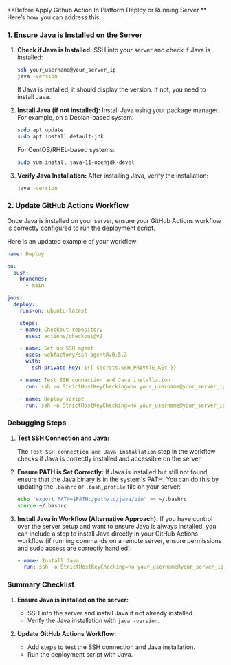 **Before Apply Github Action In Platform Deploy or Running Server
**
Here’s how you can address this:

### 1. Ensure Java is Installed on the Server

1. **Check if Java is Installed:**
   SSH into your server and check if Java is installed:

   ```bash
   ssh your_username@your_server_ip
   java -version
   ```

   If Java is installed, it should display the version. If not, you need to install Java.

2. **Install Java (if not installed):**
   Install Java using your package manager. For example, on a Debian-based system:

   ```bash
   sudo apt update
   sudo apt install default-jdk
   ```

   For CentOS/RHEL-based systems:

   ```bash
   sudo yum install java-11-openjdk-devel
   ```

3. **Verify Java Installation:**
   After installing Java, verify the installation:

   ```bash
   java -version
   ```

### 2. Update GitHub Actions Workflow

Once Java is installed on your server, ensure your GitHub Actions workflow is correctly configured to run the deployment script.

Here is an updated example of your workflow:

```yaml
name: Deploy

on:
  push:
    branches:
      - main

jobs:
  deploy:
    runs-on: ubuntu-latest

    steps:
    - name: Checkout repository
      uses: actions/checkout@v2

    - name: Set up SSH agent
      uses: webfactory/ssh-agent@v0.5.3
      with:
        ssh-private-key: ${{ secrets.SSH_PRIVATE_KEY }}

    - name: Test SSH connection and Java installation
      run: ssh -o StrictHostKeyChecking=no your_username@your_server_ip 'java -version'

    - name: Deploy script
      run: ssh -o StrictHostKeyChecking=no your_username@your_server_ip 'java -jar path/to/your/deploy.xml'
```

### Debugging Steps

1. **Test SSH Connection and Java:**

   The `Test SSH connection and Java installation` step in the workflow checks if Java is correctly installed and accessible on the server.

2. **Ensure PATH is Set Correctly:**
   If Java is installed but still not found, ensure that the Java binary is in the system's PATH. You can do this by updating the `.bashrc` or `.bash_profile` file on your server:

   ```bash
   echo 'export PATH=$PATH:/path/to/java/bin' >> ~/.bashrc
   source ~/.bashrc
   ```

3. **Install Java in Workflow (Alternative Approach):**
   If you have control over the server setup and want to ensure Java is always installed, you can include a step to install Java directly in your GitHub Actions workflow (if running commands on a remote server, ensure permissions and sudo access are correctly handled):

   ```yaml
   - name: Install Java
     run: ssh -o StrictHostKeyChecking=no your_username@your_server_ip 'sudo apt update && sudo apt install -y default-jdk'
   ```

### Summary Checklist

1. **Ensure Java is installed on the server:**
   - SSH into the server and install Java if not already installed.
   - Verify the Java installation with `java -version`.

2. **Update GitHub Actions Workflow:**
   - Add steps to test the SSH connection and Java installation.
   - Run the deployment script with Java.
